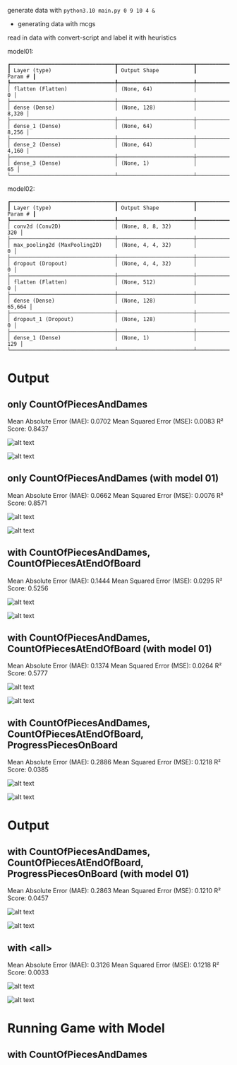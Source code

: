 generate data with `python3.10 main.py 0 9 10 4 &`
- generating data with mcgs

read in data with convert-script and label it with heuristics

model01:
```
┏━━━━━━━━━━━━━━━━━━━━━━━━━━━━━━━━━┳━━━━━━━━━━━━━━━━━━━━━━━━┳━━━━━━━━━━━━━━━┓
┃ Layer (type)                    ┃ Output Shape           ┃       Param # ┃
┡━━━━━━━━━━━━━━━━━━━━━━━━━━━━━━━━━╇━━━━━━━━━━━━━━━━━━━━━━━━╇━━━━━━━━━━━━━━━┩
│ flatten (Flatten)               │ (None, 64)             │             0 │
├─────────────────────────────────┼────────────────────────┼───────────────┤
│ dense (Dense)                   │ (None, 128)            │         8,320 │
├─────────────────────────────────┼────────────────────────┼───────────────┤
│ dense_1 (Dense)                 │ (None, 64)             │         8,256 │
├─────────────────────────────────┼────────────────────────┼───────────────┤
│ dense_2 (Dense)                 │ (None, 64)             │         4,160 │
├─────────────────────────────────┼────────────────────────┼───────────────┤
│ dense_3 (Dense)                 │ (None, 1)              │            65 │
└─────────────────────────────────┴────────────────────────┴───────────────┘
```

model02:
```
┏━━━━━━━━━━━━━━━━━━━━━━━━━━━━━━━━━┳━━━━━━━━━━━━━━━━━━━━━━━━┳━━━━━━━━━━━━━━━┓
┃ Layer (type)                    ┃ Output Shape           ┃       Param # ┃
┡━━━━━━━━━━━━━━━━━━━━━━━━━━━━━━━━━╇━━━━━━━━━━━━━━━━━━━━━━━━╇━━━━━━━━━━━━━━━┩
│ conv2d (Conv2D)                 │ (None, 8, 8, 32)       │           320 │
├─────────────────────────────────┼────────────────────────┼───────────────┤
│ max_pooling2d (MaxPooling2D)    │ (None, 4, 4, 32)       │             0 │
├─────────────────────────────────┼────────────────────────┼───────────────┤
│ dropout (Dropout)               │ (None, 4, 4, 32)       │             0 │
├─────────────────────────────────┼────────────────────────┼───────────────┤
│ flatten (Flatten)               │ (None, 512)            │             0 │
├─────────────────────────────────┼────────────────────────┼───────────────┤
│ dense (Dense)                   │ (None, 128)            │        65,664 │
├─────────────────────────────────┼────────────────────────┼───────────────┤
│ dropout_1 (Dropout)             │ (None, 128)            │             0 │
├─────────────────────────────────┼────────────────────────┼───────────────┤
│ dense_1 (Dense)                 │ (None, 1)              │           129 │
└─────────────────────────────────┴────────────────────────┴───────────────┘
```

# Output
## only CountOfPiecesAndDames
Mean Absolute Error (MAE): 0.0702
Mean Squared Error (MSE): 0.0083
R² Score: 0.8437

![alt text](./neural_net_trainig_docu/image-4.png)

![alt text](./neural_net_trainig_docu/image-5.png)

## only CountOfPiecesAndDames (with model 01)
Mean Absolute Error (MAE): 0.0662
Mean Squared Error (MSE): 0.0076
R² Score: 0.8571

![alt text](./neural_net_trainig_docu/image-6.png)

![alt text](./neural_net_trainig_docu/image-7.png)

## with CountOfPiecesAndDames, CountOfPiecesAtEndOfBoard
Mean Absolute Error (MAE): 0.1444
Mean Squared Error (MSE): 0.0295
R² Score: 0.5256

![alt text](./neural_net_trainig_docu/image-2.png)

![alt text](./neural_net_trainig_docu/image-3.png)

## with CountOfPiecesAndDames, CountOfPiecesAtEndOfBoard (with model 01)
Mean Absolute Error (MAE): 0.1374
Mean Squared Error (MSE): 0.0264
R² Score: 0.5777

![alt text](./neural_net_trainig_docu/image-8.png)

![alt text](./neural_net_trainig_docu/image-9.png)

## with CountOfPiecesAndDames, CountOfPiecesAtEndOfBoard, ProgressPiecesOnBoard
Mean Absolute Error (MAE): 0.2886
Mean Squared Error (MSE): 0.1218
R² Score: 0.0385

![alt text](./neural_net_trainig_docu/image.png)

![alt text](./neural_net_trainig_docu/image-1.png)

# Output
## with CountOfPiecesAndDames, CountOfPiecesAtEndOfBoard, ProgressPiecesOnBoard (with model 01)
Mean Absolute Error (MAE): 0.2863
Mean Squared Error (MSE): 0.1210
R² Score: 0.0457

![alt text](./neural_net_trainig_docu/image-10.png)

![alt text](./neural_net_trainig_docu/image-11.png)

## with \<all>
Mean Absolute Error (MAE): 0.3126
Mean Squared Error (MSE): 0.1218
R² Score: 0.0033

![alt text](./neural_net_trainig_docu/image-12.png)

![alt text](./neural_net_trainig_docu/image-13.png)

# Running Game with Model
## with CountOfPiecesAndDames
